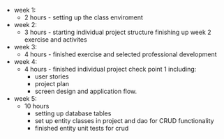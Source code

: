 * week 1: 
    * 2 hours - setting up the class enviroment
* week 2: 
    * 3 hours - starting individual project structure finishing up week 2 exercise and activites
* week 3: 
    * 4 hours - finished exercise and selected professional development
* week 4: 
    * 4 hours - finished individual project check point 1 including: 
        * user stories
        * project plan 
        * screen design and application flow. 
* week 5: 
    * 10 hours
        * setting up database tables
        * set up entity classes in project and dao for CRUD functionality
        * finished entity unit tests for crud
    
